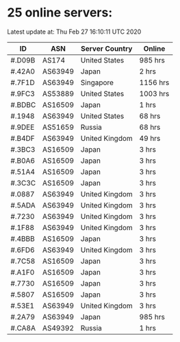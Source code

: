 # 25 online servers:

Latest update at: Thu Feb 27 16:10:11 UTC 2020

| ID | ASN | Server Country | Online |
| -- | --- | -------------- | ------ |
| #.D09B | AS174 | United States | 985 hrs |
| #.42A0 | AS63949 | Japan | 2 hrs |
| #.7F1D | AS63949 | Singapore | 1156 hrs |
| #.9FC3 | AS53889 | United States | 1003 hrs |
| #.BDBC | AS16509 | Japan | 1 hrs |
| #.1948 | AS63949 | United States | 68 hrs |
| #.9DEE | AS51659 | Russia | 68 hrs |
| #.B4DF | AS63949 | United Kingdom | 49 hrs |
| #.3BC3 | AS16509 | Japan | 3 hrs |
| #.B0A6 | AS16509 | Japan | 3 hrs |
| #.51A4 | AS16509 | Japan | 3 hrs |
| #.3C3C | AS16509 | Japan | 3 hrs |
| #.0887 | AS63949 | United Kingdom | 3 hrs |
| #.5ADA | AS63949 | United Kingdom | 3 hrs |
| #.7230 | AS63949 | United Kingdom | 3 hrs |
| #.1F88 | AS63949 | United Kingdom | 3 hrs |
| #.4BBB | AS16509 | Japan | 3 hrs |
| #.6FD6 | AS63949 | United Kingdom | 3 hrs |
| #.7C58 | AS16509 | Japan | 3 hrs |
| #.A1F0 | AS16509 | Japan | 3 hrs |
| #.7730 | AS16509 | Japan | 3 hrs |
| #.5807 | AS16509 | Japan | 3 hrs |
| #.53E1 | AS63949 | United Kingdom | 3 hrs |
| #.2A79 | AS63949 | Japan | 985 hrs |
| #.CA8A | AS49392 | Russia | 1 hrs |

